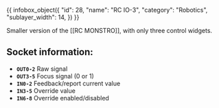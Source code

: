 {{ infobox_object({
	"id": 28,
	"name": "RC IO-3",
	"category": "Robotics",
	"sublayer_width": 14,
}) }}

Smaller version of the [[RC MONSTRO]], with only three control widgets.

## Socket information:
- **`OUT0-2`** Raw signal
- **`OUT3-5`** Focus signal (0 or 1)
- **`IN0-2`** Feedback/report current value
- **`IN3-5`** Override value
- **`IN6-8`** Override enabled/disabled